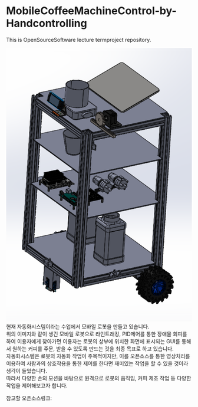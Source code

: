 # MobileCoffeeMachineControl-by-Handcontrolling
This is OpenSourceSoftware lecture termproject repository.

![MobileCoffeeMachine](images/ForReadMe/MobileCoffeeMachine.png)   
현재 자동화시스템이라는 수업에서 모바일 로봇을 만들고 있습니다.   
위의 이미지와 같이 생긴 모바일 로봇으로 라인트래킹, PID제어를 통한 장애물 회피를 하여 이용자에게 찾아가면 이용자는 로봇의 상부에 위치한 화면에 표시되는 GUI를 통해서 원하는 커피를 주문, 받을 수 있도록 만드는 것을 최종 목표로 하고 있습니다.   
자동화시스템은 로봇의 자동화 작업이 주목적이지만, 이를 오픈소스를 통한 영상처리를 이용하여 사람과의 상호작용을 통한 제어를 한다면 재미있는 작업을 할 수 있을 것이라 생각이 들었습니다.   
따라서 다양한 손의 모션을 바탕으로 원격으로 로봇의 움직임, 커피 제조 작업 등 다양한 작업을 제어해보고자 합니다.

참고할 오픈소스링크: